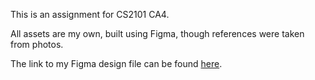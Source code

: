 This is an assignment for CS2101 CA4.

All assets are my own, built using Figma, though references were taken from photos.

The link to my Figma design file can be found [here](https://www.figma.com/design/8QQUmhqWIo9UzX9j3oBXyo/CS2101-CA4-Designs?node-id=0-1&t=U03znAnhxlPUvqdW-1).
